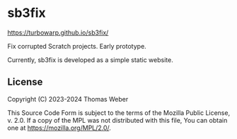 # sb3fix

https://turbowarp.github.io/sb3fix/

Fix corrupted Scratch projects. Early prototype.

Currently, sb3fix is developed as a simple static website.

## License

Copyright (C) 2023-2024 Thomas Weber

This Source Code Form is subject to the terms of the Mozilla Public
License, v. 2.0. If a copy of the MPL was not distributed with this
file, You can obtain one at https://mozilla.org/MPL/2.0/.
